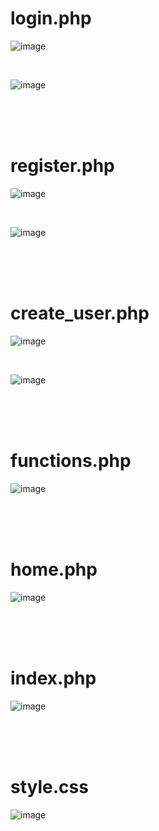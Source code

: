 
# login.php

![image](https://github.com/rudgh4493/WebProgramming/assets/70314961/31d1b2eb-3b81-42b5-b478-50f7b829079f)

<br>

![image](https://github.com/rudgh4493/WebProgramming/assets/70314961/635cce09-f92a-493c-ab32-ef9768d1842d)

<br><br><br>



# register.php 

![image](https://github.com/rudgh4493/WebProgramming/assets/70314961/1da6f40f-361e-4a98-adb5-1570bed72347)

<br>

![image](https://github.com/rudgh4493/WebProgramming/assets/70314961/61307772-07e8-414b-9cea-e25afd1d74bf)

<br><br><br>



# create_user.php 

![image](https://github.com/rudgh4493/WebProgramming/assets/70314961/ec0e204c-f307-4ee1-b2c3-cf3eae63e913)

<br>

![image](https://github.com/rudgh4493/WebProgramming/assets/70314961/44f19043-32e1-41d0-8e1b-9f366525b422)

<br><br><br>



# functions.php 

![image](https://github.com/rudgh4493/WebProgramming/assets/70314961/f212b791-bfeb-4172-a612-efb5ee0c5e6e)

<br><br><br>



# home.php 

![image](https://github.com/rudgh4493/WebProgramming/assets/70314961/d2cf42d3-7044-40cf-bde0-1cbcf72d9b36)

<br><br><br>



# index.php 

![image](https://github.com/rudgh4493/WebProgramming/assets/70314961/26795baa-d9db-461b-9cf8-54d21968013c)

<br><br><br>



# style.css

![image](https://github.com/rudgh4493/WebProgramming/assets/70314961/13e0ff41-5db0-40dd-9790-ecf4153d7cc9)

<br><br><br>
